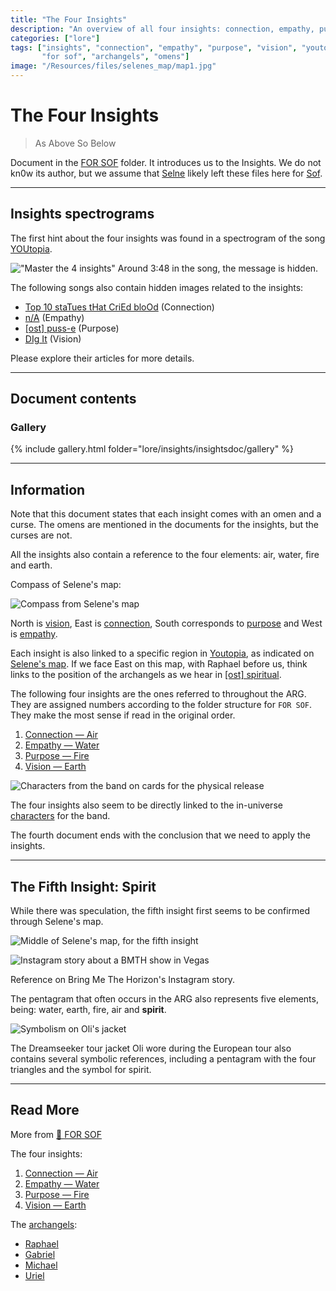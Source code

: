 ```yaml
---
title: "The Four Insights"
description: "An overview of all four insights: connection, empathy, purpose, vision."
categories: ["lore"]
tags: ["insights", "connection", "empathy", "purpose", "vision", "youtopia", 
       "for sof", "archangels", "omens"]
image: "/Resources/files/selenes_map/map1.jpg"
---
```

# The Four Insights

> As Above So Below

Document in the [FOR SOF](../files/for-sof) folder. It introduces us to the Insights. We do not kn0w its author, but we assume that [Selne](../characters/selene) likely left these files here for [Sof](../characters/sof).

***

## Insights spectrograms

The first hint about the four insights was found in a spectrogram of the song [YOUtopia](../music/song-youtopia).

!["Master the 4 insights"](../../Resources/lore/insights/empathy/img_2.png)
Around 3:48 in the song, the message is hidden.

The following songs also contain hidden images related to the insights:

- [Top 10 staTues tHat CriEd bloOd](../music/song-top10) (Connection)
- [n/A](../music/song-na) (Empathy)
- [[ost] puss-e](../music/song-pusse) (Purpose)
- [DIg It](../music/song-digit) (Vision)

Please explore their articles for more details.

***

## Document contents

### Gallery

{% include gallery.html folder="lore/insights/insightsdoc/gallery" %}

***

## Information

Note that this document states that each insight comes with an omen and a curse. 
The omens are mentioned in the documents for the insights, but the curses are not.

All the insights also contain a reference to the four elements: air, water, fire and earth.

Compass of Selene's map:

![Compass from Selene's map](../../Resources/lore/insights/insight-directions.png)

North is [vision](insight4-vision), East is [connection](insight1-connection), 
South corresponds to [purpose](insight3-purpose) and West is [empathy](insight2-empathy).

Each insight is also linked to a specific region in [Youtopia](youtopia), as indicated on 
[Selene's map](../files/for-sof#YOUTOPIA_selenes_mapvis). If we face East on this map, 
with Raphael before us, think links to the position of the archangels as we hear in [[ost] spiritual](../music/song-spiritual).

The following four insights are the ones referred to throughout the ARG. 
They are assigned numbers according to the folder structure for `FOR SOF`. 
They make the most sense if read in the original order.

1. [Connection — Air](insight1-connection)
2. [Empathy — Water](insight2-empathy)
3. [Purpose — Fire](insight3-purpose)
4. [Vision — Earth](insight4-vision)

![Characters from the band on cards for the physical release](../../Resources/characters/band-cards.png)

The four insights also seem to be directly linked to the in-universe [characters](../characters/characters#band-members) 
for the band.

The fourth document ends with the conclusion that we need to apply the insights.

***

## The Fifth Insight: Spirit

While there was speculation, the fifth insight first seems to be confirmed through Selene's map.

![Middle of Selene's map, for the fifth insight](../../Resources/lore/insights/fifth-insight.png)

![Instagram story about a BMTH show in Vegas](../../Resources/lore/insights/insta_las_vegas_story_fifth_element.png)

Reference on Bring Me The Horizon's Instagram story.

The pentagram that often occurs in the ARG also represents five elements, being: 
water, earth, fire, air and **spirit**. 

![Symbolism on Oli's jacket](../../Resources/lore/insights/oli_costume_spirit.png)

The Dreamseeker tour jacket Oli wore during the European tour also contains 
several symbolic references, including a pentagram with the four triangles 
and the symbol for spirit.

***

## Read More

More from [📁 FOR SOF](../files/for-sof)

The four insights:

1. [Connection — Air](insight1-connection)
2. [Empathy — Water](insight2-empathy)
3. [Purpose — Fire](insight3-purpose)
4. [Vision — Earth](insight4-vision)

The [archangels](../characters#archangels):

- [Raphael](../characters/raphael)
- [Gabriel](../characters/gabriel)
- [Michael](../characters/michael)
- [Uriel](../characters/uriel)
